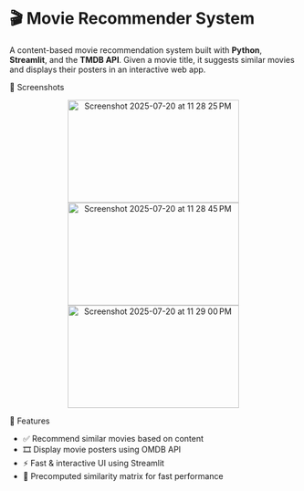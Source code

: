 # 🎬 Movie Recommender System

A content-based movie recommendation system built with **Python**, **Streamlit**, and the **TMDB API**.
Given a movie title, it suggests similar movies and displays their posters in an interactive web app.

 📸 Screenshots
 
<p align="center">
<img width="300" height="180" alt="Screenshot 2025-07-20 at 11 28 25 PM" src="https://github.com/user-attachments/assets/b57f0b15-26be-4b31-9fc0-7efe2adf5c88" />
<img width="300" height="180" alt="Screenshot 2025-07-20 at 11 28 45 PM" src="https://github.com/user-attachments/assets/8d08b601-ae4f-4280-9ac0-fee8054b6ce5" />
<img width="300" height="180" alt="Screenshot 2025-07-20 at 11 29 00 PM" src="https://github.com/user-attachments/assets/598cadd3-cf23-4b3c-a3da-dff33019ea0d" />
 </p>
 
🚀 Features

- ✅ Recommend similar movies based on content
- 🎞️ Display movie posters using OMDB API
- ⚡ Fast & interactive UI using Streamlit
- 🧠 Precomputed similarity matrix for fast performance


